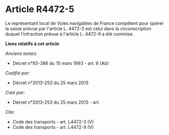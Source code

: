 # Article R4472-5

Le représentant local de Voies navigables de France compétent pour opérer la saisie prévue par l'article L. 4472-3 est celui
dans la circonscription duquel l'infraction prévue à l'article L. 4472-9 a été commise.

**Liens relatifs à cet article**

_Anciens textes_:

  - Décret n°93-386 du 15 mars 1993 - art. 6 (Ab)

_Codifié par_:

  - Décret n°2013-253 du 25 mars 2013

_Créé par_:

  - Décret n°2013-253 du 25 mars 2013 - art.

_Cite_:

  - Code des transports - art. L4472-3 (V)
  - Code des transports - art. L4472-9 (V)
